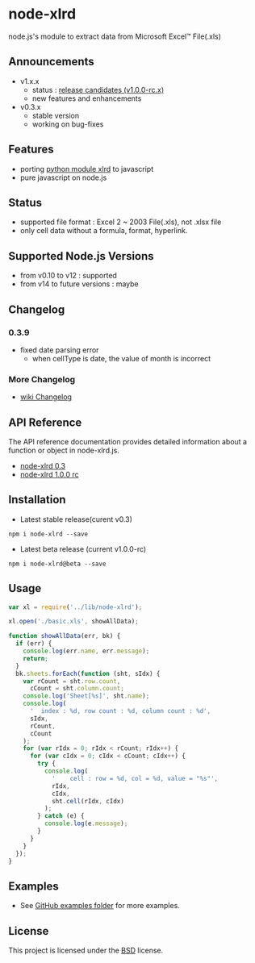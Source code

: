 # node-xlrd
node.js's module to extract data from Microsoft Excel™ File(.xls)

## Announcements
* v1.x.x
  * status : [release candidates (v1.0.0-rc.x)](https://github.com/gutkyu/node-xlrd/tree/main_v1)
  * new features and enhancements
* v0.3.x
  * stable version
  * working on bug-fixes

## Features
*  porting [python module xlrd](http://www.python-excel.org/) to javascript
*  pure javascript on node.js

## Status
*  supported file format : Excel 2 ~ 2003 File(.xls), not .xlsx file
*  only cell data without a formula, format, hyperlink.

## Supported Node.js Versions
*  from v0.10 to v12 : supported
*  from v14 to future versions : maybe

## Changelog
### 0.3.9
* fixed date parsing error
	* when cellType is date, the value of month is incorrect
### More Changelog
* [wiki Changelog](https://github.com/gutkyu/node-xlrd/wiki/Changelog)
	
## API Reference
The API reference documentation provides detailed information about a function or object in node-xlrd.js.
* [node-xlrd 0.3](https://github.com/gutkyu/node-xlrd/wiki/API-v0.3)
* [node-xlrd 1.0.0 rc](https://github.com/gutkyu/node-xlrd/wiki/API-v1.0.0-rc)

## Installation
* Latest stable release(curent v0.3)
```console
npm i node-xlrd --save
```
* Latest beta release (current v1.0.0-rc)
```console
npm i node-xlrd@beta --save
```

## Usage
```js
var xl = require('../lib/node-xlrd');

xl.open('./basic.xls', showAllData);

function showAllData(err, bk) {
  if (err) {
    console.log(err.name, err.message);
    return;
  }
  bk.sheets.forEach(function (sht, sIdx) {
    var rCount = sht.row.count,
      cCount = sht.column.count;
    console.log('Sheet[%s]', sht.name);
    console.log(
      '  index : %d, row count : %d, column count : %d',
      sIdx,
      rCount,
      cCount
    );
    for (var rIdx = 0; rIdx < rCount; rIdx++) {
      for (var cIdx = 0; cIdx < cCount; cIdx++) {
        try {
          console.log(
            '    cell : row = %d, col = %d, value = "%s"',
            rIdx,
            cIdx,
            sht.cell(rIdx, cIdx)
          );
        } catch (e) {
          console.log(e.message);
        }
      }
    }
  });
}
```
## Examples
* See [GitHub examples folder](https://github.com/gutkyu/node-xlrd/tree/master/examples) for more examples.

## License
This project is licensed under the [BSD](https://github.com/gutkyu/node-xlrd/blob/master/LICENSE) license.

